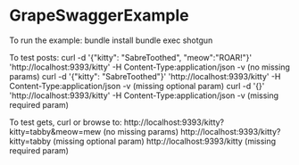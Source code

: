GrapeSwaggerExample
===================

To run the example:
bundle install
bundle exec shotgun

To test posts:
curl -d '{"kitty": "SabreToothed", "meow":"ROAR!"}' 'http://localhost:9393/kitty' -H Content-Type:application/json -v (no missing params)
curl -d '{"kitty": "SabreToothed"}' 'http://localhost:9393/kitty' -H Content-Type:application/json -v (missing optional param)
curl -d '{}' 'http://localhost:9393/kitty' -H Content-Type:application/json -v (missing required param)

To test gets, curl or browse to:
http://localhost:9393/kitty?kitty=tabby&meow=mew (no missing params)
http://localhost:9393/kitty?kitty=tabby  (missing optional param)
http://localhost:9393/kitty  (missing required param)
